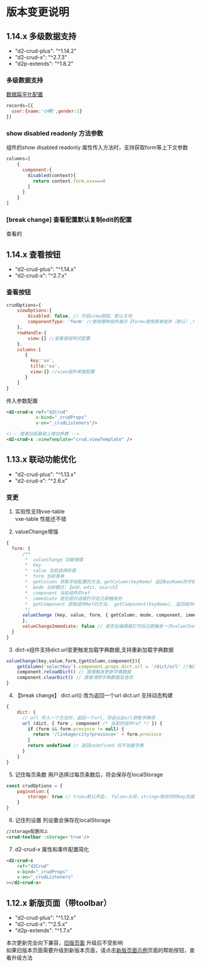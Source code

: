 # 版本变更说明

## 1.14.x  多级数据支持
* "d2-crud-plus": "^1.14.2"
* "d2-crud-x": "^2.7.3"
* "d2p-extends": "^1.8.2"

### 多级数据支持
[数据扁平化配置](./flat-data.md)
```js
records=[{
  user:{name:'小明',gender:1}
}]
```
### show disabled readonly 方法参数
组件的show disabled readonly 属性传入方法时，支持获取form等上下文参数
```js
columns=[
    {
      component:{
        disabled(context){
          return context.form.xxx===0
        }
      }
    }
]
```
### [break change] 查看配置默认复制edit的配置
查看的


## 1.14.x  查看按钮
* "d2-crud-plus": "^1.14.x"
* "d2-crud-x": "^2.7.x"

### 查看按钮
```js
crudOptions={
    viewOptions:{
        disabled: false, // 开启view按钮，默认关闭
        componentType: 'form' //使用哪种组件展示【form=使用表单组件（默认）,row=使用行展示组件】
    },
    rowHandle:{
        view:{} //查看按钮样式配置
    },
    columns:[
       {
         key:'xx',
         title:'xx',
         view:{} //view组件单独配置
       }
    ]
}
```
传入参数配置
```html
<d2-crud-x ref="d2Crud"
           v-bind="_crudProps"
           v-on="_crudListeners"/>

<!-- 或者旧版基础上增加参数 -->
<d2-crud-x :viewTemplate="crud.viewTemplate" /> 


```

## 1.13.x  联动功能优化
* "d2-crud-plus": "^1.13.x"
* "d2-crud-x": "^2.6.x"

### 变更
1. 实验性支持vxe-table   
vxe-table 性能还不错

2. valueChange增强
```js
{
  form: {
      /**
       *  valueChange 功能增强
       *  key
       *  value 当前选择的值
       *  form 当前表单
       *  getColumn 获取字段配置的方法，getColumn(keyName) 返回keyName的字段配置，可以动态修改组件配置
       *  mode 当前模式:【add、edit、search】
       *  component 当前组件的ref
       *  immediate 是否是对话框打开后立即触发的
       *  getComponent 获取组件Ref的方法， getComponent(keyName), 返回组件ref，可以动态调用该组件的方法
       */
      valueChange (key, value, form, { getColumn, mode, component, immediate, getComponent }) {
      },
      valueChangeImmediate: false // 是否在编辑框打开后立即触发一次valueChange方法
  }
}
```


3. dict-x组件支持dict.url变更触发加载字典数据,支持重新加载字典数据
```js
valueChange(key,value,form,{getColumn,component}){
    getColumn('selectKey').component.props.dict.url = '/dict/url' //触发更新字典数据
    component.reloadDict() // 直接触发更新字典数据
    component.clearDict() // 直接清除字典数据及选项
}
```


4. 【break change】 dict.url() 改为返回一个url
dict.url 支持动态构建
```js
{
    dict: {
      // url 传入一个方法时，返回一个url，将会以此url获取字典项
      url (dict, { form , component /* 当前的组件ref */ }) {
        if (form && form.province != null) { 
          return '/linkage/city?province=' + form.province
        }
        return undefined // 返回undefined 将不加载字典
      }
    }
}
```



5. 记住每页条数
用户选择过每页条数后，将会保存在localStorage
```js
const crudOptions = {
    pagination:{ 
        storage: true // true=默认开启， false=关闭，string=保存时的key后缀
    }
}
```



6. 记住列设置
列设置会保存在localStorage
```html
//storage配置同上
<crud-toolbar :storage='true'/>
```


7. d2-crud-x 属性和事件配置简化
```html
<d2-crud-x
    ref="d2Crud"
    v-bind="_crudProps"
    v-on="_crudListeners"
></d2-crud-x>
```

## 1.12.x 新版页面（带toolbar）
* "d2-crud-plus": "^1.12.x"
* "d2-crud-x": "^2.5.x"
* "d2p-extends": "^1.7.x"

本次更新完全向下兼容，[旧版页面](http://qiniu.veryreader.com/D2CrudPlusExample/index.html#/demo/form/old)  升级后不受影响   
如果旧版本页面需要升级到新版本页面，请点击[新版页面示例]( http://qiniu.veryreader.com/D2CrudPlusExample/index.html#/demo/form/toolbar)页面的帮助按钮，查看升级方法

